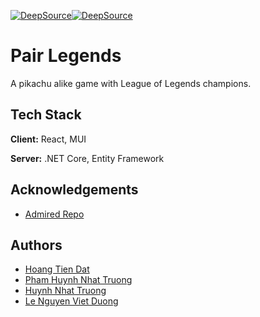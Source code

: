 [![DeepSource](https://deepsource.io/gh/fiezt1492/pairLegends.svg/?label=active+issues&show_trend=true&token=uEL3FhMg5ri0rFM--0vZ_msu)](https://deepsource.io/gh/fiezt1492/pairLegends/?ref=repository-badge)[![DeepSource](https://deepsource.io/gh/fiezt1492/pairLegends.svg/?label=resolved+issues&show_trend=true&token=uEL3FhMg5ri0rFM--0vZ_msu)](https://deepsource.io/gh/fiezt1492/pairLegends/?ref=repository-badge)
# Pair Legends

A pikachu alike game with League of Legends champions.


## Tech Stack

**Client:** React, MUI

**Server:** .NET Core, Entity Framework


## Acknowledgements

- [Admired Repo](https://github.com/duonghan/pikachu-react)


## Authors

- [Hoang Tien Dat](https://www.github.com/fiezt1492)
- [Pham Huynh Nhat Truong](https://github.com/phamtruong7302)
- [Huynh Nhat Truong](https://github.com/Schjr46)
- [Le Nguyen Viet Duong](https://github.com/vduong2k2)

